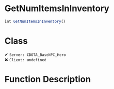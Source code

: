 # GetNumItemsInInventory
```js
int GetNumItemsInInventory()
```
# Class
✔ `Server: CDOTA_BaseNPC_Hero`  
✖ `Client: undefined`  

# Function Description

